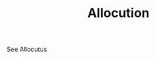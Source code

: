 ---
title: Allocution
letter: A
permalink: "/definitions/bld-allocution.html"
body: See Allocutus
published_at: '2018-07-07'
source: Black's Law Dictionary 2nd Ed (1910)
layout: post
---